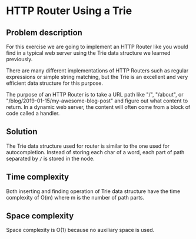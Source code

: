 # HTTP Router Using a Trie
## Problem description
For this exercise we are going to implement an HTTP Router like you would find in a typical web server using the Trie data structure we learned previously.

There are many different implementations of HTTP Routers such as regular expressions or simple string matching, but the Trie is an excellent and very efficient data structure for this purpose.

The purpose of an HTTP Router is to take a URL path like "/", "/about", or "/blog/2019-01-15/my-awesome-blog-post" and figure out what content to return. In a dynamic web server, the content will often come from a block of code called a handler.

## Solution
The Trie data structure used for router is similar to the one used for autocompletion. Instead of storing each char of 
a word, each part of path separated by `/` is stored in the node.

## Time complexity
Both inserting and finding operation of Trie data structure have the time complexity of O(m) where m is the number of 
path parts.

## Space complexity
Space complexity is O(1) because no auxiliary space is used.